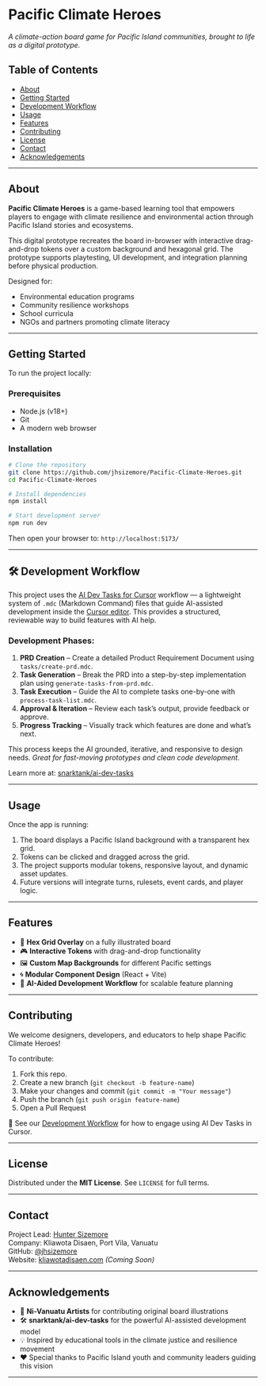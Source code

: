 # Pacific Climate Heroes

*A climate-action board game for Pacific Island communities, brought to life as a digital prototype.*

## Table of Contents

* [About](#about)
* [Getting Started](#getting-started)
* [Development Workflow](#development-workflow)
* [Usage](#usage)
* [Features](#features)
* [Contributing](#contributing)
* [License](#license)
* [Contact](#contact)
* [Acknowledgements](#acknowledgements)

---

## About

**Pacific Climate Heroes** is a game-based learning tool that empowers players to engage with climate resilience and environmental action through Pacific Island stories and ecosystems.

This digital prototype recreates the board in-browser with interactive drag-and-drop tokens over a custom background and hexagonal grid. The prototype supports playtesting, UI development, and integration planning before physical production.

Designed for:

* Environmental education programs
* Community resilience workshops
* School curricula
* NGOs and partners promoting climate literacy

---

## Getting Started

To run the project locally:

### Prerequisites

* Node.js (v18+)
* Git
* A modern web browser

### Installation

```bash
# Clone the repository
git clone https://github.com/jhsizemore/Pacific-Climate-Heroes.git
cd Pacific-Climate-Heroes

# Install dependencies
npm install

# Start development server
npm run dev
```

Then open your browser to: `http://localhost:5173/`

---

## 🛠️ Development Workflow

This project uses the [AI Dev Tasks for Cursor](https://github.com/snarktank/ai-dev-tasks) workflow — a lightweight system of `.mdc` (Markdown Command) files that guide AI-assisted development inside the [Cursor editor](https://cursor.sh/). This provides a structured, reviewable way to build features with AI help.

### Development Phases:

1. **PRD Creation** – Create a detailed Product Requirement Document using `tasks/create-prd.mdc`.
2. **Task Generation** – Break the PRD into a step-by-step implementation plan using `generate-tasks-from-prd.mdc`.
3. **Task Execution** – Guide the AI to complete tasks one-by-one with `process-task-list.mdc`.
4. **Approval & Iteration** – Review each task’s output, provide feedback or approve.
5. **Progress Tracking** – Visually track which features are done and what’s next.

This process keeps the AI grounded, iterative, and responsive to design needs.
*Great for fast-moving prototypes and clean code development.*

Learn more at: [snarktank/ai-dev-tasks](https://github.com/snarktank/ai-dev-tasks)

---

## Usage

Once the app is running:

1. The board displays a Pacific Island background with a transparent hex grid.
2. Tokens can be clicked and dragged across the grid.
3. The project supports modular tokens, responsive layout, and dynamic asset updates.
4. Future versions will integrate turns, rulesets, event cards, and player logic.

---

## Features

* 🧩 **Hex Grid Overlay** on a fully illustrated board
* 🎮 **Interactive Tokens** with drag-and-drop functionality
* 🖼️ **Custom Map Backgrounds** for different Pacific settings
* 🌀 **Modular Component Design** (React + Vite)
* 🧠 **AI-Aided Development Workflow** for scalable feature planning

---

## Contributing

We welcome designers, developers, and educators to help shape Pacific Climate Heroes!

To contribute:

1. Fork this repo.
2. Create a new branch (`git checkout -b feature-name`)
3. Make your changes and commit (`git commit -m "Your message"`)
4. Push the branch (`git push origin feature-name`)
5. Open a Pull Request

👀 See our [Development Workflow](#️-development-workflow) for how to engage using AI Dev Tasks in Cursor.

---

## License

Distributed under the **MIT License**. See `LICENSE` for full terms.

---

## Contact

Project Lead: [Hunter Sizemore](mailto:jhsizemore@gmail.com)  
Company: Kliawota Disaen, Port Vila, Vanuatu  
GitHub: [@jhsizemore](https://github.com/jhsizemore)  
Website: [kliawotadisaen.com](https://kliawotadisaen.com) *(Coming Soon)*

---

## Acknowledgements

* 🌴 **Ni-Vanuatu Artists** for contributing original board illustrations
* 🛠️ **snarktank/ai-dev-tasks** for the powerful AI-assisted development model
* 💡 Inspired by educational tools in the climate justice and resilience movement
* ❤️ Special thanks to Pacific Island youth and community leaders guiding this vision

---
